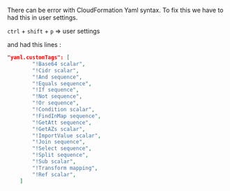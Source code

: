 
There can be error with CloudFormation Yaml syntax. To fix this we have to had this in user settings.

`ctrl` + `shift` + `p` => user settings

and had this lines : 
``` json
"yaml.customTags": [
        "!Base64 scalar",
        "!Cidr scalar",
        "!And sequence",
        "!Equals sequence",
        "!If sequence",
        "!Not sequence",
        "!Or sequence",
        "!Condition scalar",
        "!FindInMap sequence",
        "!GetAtt sequence",
        "!GetAZs scalar",
        "!ImportValue scalar",
        "!Join sequence",
        "!Select sequence",
        "!Split sequence",
        "!Sub scalar",
        "!Transform mapping",
        "!Ref scalar",
    ]
```